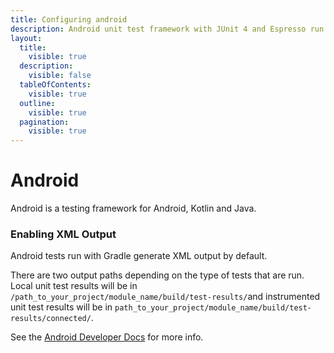 ```yaml
---
title: Configuring android
description: Android unit test framework with JUnit 4 and Espresso run with Gradle.
layout:
  title:
    visible: true
  description:
    visible: false
  tableOfContents:
    visible: true
  outline:
    visible: true
  pagination:
    visible: true
---
```


# Android

Android is a testing framework for Android, Kotlin and Java.

### Enabling XML Output

Android tests run with Gradle generate XML output by default.

There are two output paths depending on the type of tests that are run.
Local unit test results will be in `/path_to_your_project/module_name/build/test-results/`and instrumented unit test results will be in `path_to_your_project/module_name/build/test-results/connected/`. 

See the [Android Developer Docs](https://developer.android.com/studio/test/command-line) for more info.




